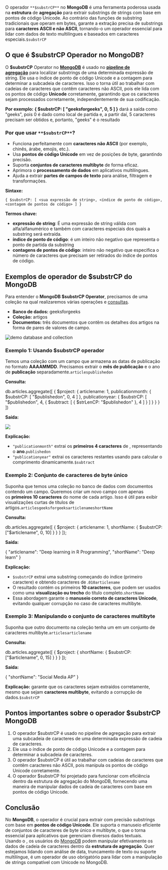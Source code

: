 O operador `**$substrCP**` no **MongoDB** é uma ferramenta poderosa usada na **estrutura** de **agregação** para extrair substrings de strings com base em pontos de código Unicode. Ao contrário das funções de substring tradicionais que operam em bytes, garante a extração precisa de substrings para **caracteres ASCII e não ASCII**, tornando-o um operador essencial para lidar com dados de texto multilíngues e baseados em caracteres especiais.`$substrCP`

## O que é $substrCP Operador no MongoDB?

O **$substrCP** Operator no **[MongoDB](https://www.geeksforgeeks.org/mongodb-an-introduction/)** é usado no **[pipeline de agregação](https://www.geeksforgeeks.org/aggregation-in-mongodb/)** para localizar substrings de uma determinada expressão de string. Ele usa o índice de ponto de código Unicode e a contagem para determinar a subcadeia de caracteres. Isso o torna útil ao trabalhar com cadeias de caracteres que contêm caracteres não ASCII, pois ele lida com os pontos de código **Unicode** corretamente, garantindo que os caracteres sejam processados corretamente, independentemente de sua codificação.

**Por exemplo:** **{ $substrCP: [ "geeksforgeeks", 0, 5 ] }** dará a saída como "geeks", pois 0 é dado como local de partida e, a partir daí, 5 caracteres precisam ser obtidos e, portanto, "geeks" é o resultado

### **Por que usar** `**$substrCP**`**?**

- Funciona perfeitamente com **caracteres não ASCII** (por exemplo, chinês, árabe, emojis, etc.).
- Usa **pontos de código Unicode** em vez de posições de byte, garantindo precisão.
- Suporta **conjuntos de caracteres multibyte** de forma eficaz.
- Aprimora o **processamento de dados** em aplicativos multilíngues.
- Ajuda a extrair **partes de campos de texto** para análise, filtragem e transformações.

**Sintaxe:**

```
{ $substrCP: [ <sua expressão de string>, <índice de ponto de código>, <contagem de pontos de código> ] }
```

**Termos chave:**

- **expressão de string**: É uma expressão de string válida com alfa/alfanumérico e também com caracteres especiais dos quais a substring será extraída.
- **índice de ponto de código**: é um inteiro não negativo que representa o ponto de partida da substring
- **contagens de pontos de código**: inteiro não negativo que especifica o número de caracteres que precisam ser retirados do índice de pontos de código.

## Exemplos de operador de $substrCP do MongoDB

Para entender o **MongoDB $substrCP Operator**, precisamos de uma coleção na qual realizaremos várias operações e [consultas](https://www.geeksforgeeks.org/what-is-a-mongodb-query/).

- **Banco de dados:** geeksforgeeks
- **Coleção:** artigos
- **Documentos:** três documentos que contêm os detalhes dos artigos na forma de pares de valores de campo.

![demo database and collection](https://media.geeksforgeeks.org/wp-content/uploads/20200827144245/mongodbarticle.jpg)

### **Exemplo 1: Usando $substrCP operador**

Temos uma coleção com um campo que armazena as datas de publicação no formato **AAAAMMDD**. Precisamos extrair o **mês de publicação** e o ano de **publicação** separadamente.`articlespublishedon`

**Consulta:**

db.articles.aggregate([
  {
    $project: {
      articlename: 1,
      publicationmonth: { $substrCP: [ "$publishedon", 0, 4 ] },
      publicationyear: {
        $substrCP: [
          "$publishedon",
          4,
          { $subtract: [ { $strLenCP: "$publishedon" }, 4 ] }
        ]
      }
    }
  }
])

**Saída:**

![](https://media.geeksforgeeks.org/wp-content/uploads/20200827144713/substrcpaggreation.jpg)

**Explicação:**

- `"publicationmonth"` extrai os **primeiros 4 caracteres** de , representando o **ano**.`publishedon`
- `"publicationyear"` extrai os caracteres restantes usando para calcular o comprimento dinamicamente.`$subtract`

### Exemplo 2: Conjunto de caracteres de byte único

Suponha que temos uma coleção no banco de dados com documentos contendo um campo. Queremos criar um novo campo com apenas os **primeiros 10 caracteres** do nome de cada artigo. Isso é útil para exibir visualizações curtas de títulos de artigos.`articlesgeeksforgeeksarticlenameshortName`

**Consulta:**

db.articles.aggregate([
  {
    $project: {
      articlename: 1,
      shortName: {
        $substrCP: ["$articlename", 0, 10]
      }
    }
  }
]);

**Saída:**

{
  "articlename": "Deep learning in R Programming",
  "shortName": "Deep learn"
}

**Explicação:**

- `$substrCP` extrai uma substring começando do índice (primeiro caractere) e obtendo caracteres de .`010articlename`
- O resultado contém os primeiros **10 caracteres**, que podem ser usados como uma **visualização ou trecho** do título completo.`shortName`
- Essa abordagem garante o **manuseio correto de caracteres Unicode**, evitando qualquer corrupção no caso de caracteres multibyte.

### Exemplo 3: Manipulando o conjunto de caracteres multibyte

Suponha que outro documento na coleção tenha um em um conjunto de caracteres multibyte.`articlesarticlename`

**Consulta:**

db.articles.aggregate([
  {
    $project: {
      shortName: {
        $substrCP: ["$articlename", 0, 15]
      }
    }
  }
]);

**Saída:**

{ "shortName": "Social Media AP" }

**Explicação:** garante que os caracteres sejam extraídos corretamente, mesmo que sejam **caracteres multibyte**, evitando a corrupção de dados.`$substrCP`

## Pontos importantes sobre o operador $substrCP MongoDB

1. O operador $substrCP é usado no pipeline de agregação para extrair uma subcadeia de caracteres de uma determinada expressão de cadeia de caracteres.
2. Ele usa o índice de ponto de código Unicode e a contagem para determinar a subcadeia de caracteres.
3. O operador $substrCP é útil ao trabalhar com cadeias de caracteres que contêm caracteres não ASCII, pois manipula os pontos de código Unicode corretamente.
4. O operador $substrCP foi projetado para funcionar com eficiência dentro da estrutura de agregação do MongoDB, fornecendo uma maneira de manipular dados de cadeia de caracteres com base em pontos de código Unicode.

## Conclusão

No **MongoDB**, o operador é crucial para extrair com precisão substrings com base em **pontos de código Unicode**. Ele suporta o manuseio eficiente de conjuntos de caracteres de byte único e multibyte, o que o torna essencial para aplicativos que gerenciam diversos dados textuais. Usando o , os usuários do [MongoDB](https://www.geeksforgeeks.org/mongodb-an-introduction/) podem manipular efetivamente os dados de cadeia de caracteres dentro da **estrutura de agregação**. Quer estejamos lidando com análise de data, truncamento de texto ou suporte multilíngue, é um operador de uso obrigatório para lidar com a manipulação de strings compatível com Unicode no MongoDB.